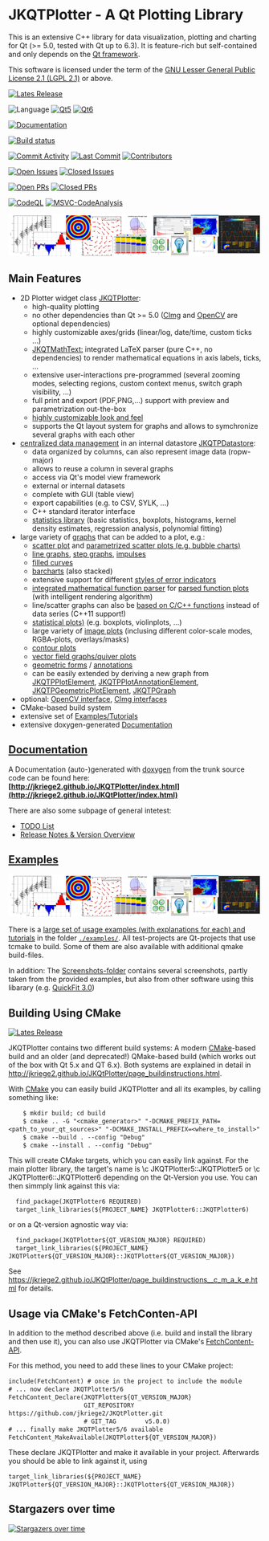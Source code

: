 # JKQTPlotter - A Qt Plotting Library
This is an extensive C++ library for data visualization, plotting and charting for Qt (>= 5.0, tested with Qt up to 6.3). It is feature-rich but self-contained and only depends on the [Qt framework](https://qt.io).

This software is licensed under the term of the [GNU Lesser General Public License 2.1 
(LGPL 2.1)](./LICENSE) or above. 

[![Lates Release](https://img.shields.io/github/v/release/jkriege2/JKQtPlotter)](https://github.com/jkriege2/JKQtPlotter/releases)

![Language](https://img.shields.io/github/languages/top/jkriege2/JKQtPlotter)
[![Qt5](https://img.shields.io/badge/Qt-5-brightgreen)](https://doc.qt.io/qt-5/)
[![Qt6](https://img.shields.io/badge/Qt-6-brightgreen)](https://doc.qt.io/qt-6/)

[![Documentation](https://img.shields.io/badge/documentation-online-blue)](http://jkriege2.github.io/JKQtPlotter/index.html)

[![Build status](https://ci.appveyor.com/api/projects/status/vq2o9pfi97isxm2a?svg=true)](https://ci.appveyor.com/project/jkriege2/jkqtplotter)

[![Commit Activity](https://img.shields.io/github/commit-activity/m/jkriege2/JKQtPlotter)](https://github.com/jkriege2/JKQtPlotter/pulse)
[![Last Commit](https://img.shields.io/github/last-commit/jkriege2/JKQtPlotter)](https://github.com/jkriege2/JKQtPlotter/pulse)
[![Contributors](https://img.shields.io/github/contributors/jkriege2/JKQtPlotter)](https://github.com/jkriege2/JKQtPlotter/graphs/contributors)

[![Open Issues](https://img.shields.io/github/issues/jkriege2/JKQtPlotter)](https://github.com/jkriege2/JKQtPlotter/issues)
[![Closed Issues](https://img.shields.io/github/issues-closed/jkriege2/JKQtPlotter)](https://github.com/jkriege2/JKQtPlotter/issues?q=is%3Aissue+is%3Aclosed)

[![Open PRs](https://img.shields.io/github/issues-pr/jkriege2/JKQtPlotter)](https://github.com/jkriege2/JKQtPlotter/pulls)
[![Closed PRs](https://img.shields.io/github/issues-pr-closed/jkriege2/JKQtPlotter)](https://github.com/jkriege2/JKQtPlotter/pulls?q=is%3Apr+is%3Aclosed)

[![CodeQL](https://github.com/jkriege2/JKQtPlotter/actions/workflows/codeql-analysis.yml/badge.svg)](https://github.com/jkriege2/JKQtPlotter/actions/workflows/codeql-analysis.yml)
[![MSVC-CodeAnalysis](https://github.com/jkriege2/JKQtPlotter/actions/workflows/msvc-codeanalysis.yml/badge.svg)](https://github.com/jkriege2/JKQtPlotter/actions/workflows/msvc-codeanalysis.yml)

[![EXAMPLES-Page](./screenshots/examplesbanner.png)](https://jkriege2.github.io/JKQtPlotter/example_tutorial_projects.html)

## Main Features
- 2D Plotter widget class [JKQTPlotter](http://jkriege2.github.io/JKQtPlotter/group__jkqtplotter.html):
  - high-quality plotting
  - no other dependencies than Qt >= 5.0 ([CImg](https://cimg.eu/) and [OpenCV](https://opencv.org/) are optional dependencies)
  - highly customizable axes/grids (linear/log, date/time, custom ticks ...)
  - [JKQTMathText:](http://jkriege2.github.io/JKQtPlotter/group__jkqtmathtext.html) integrated LaTeX parser (pure C++, no dependencies) to render mathematical equations in axis labels, ticks, ...
  - extensive user-interactions pre-programmed (several zooming modes, selecting regions, custom context menus, switch graph visibility, ...)
  - full print and export (PDF,PNG,...) support with preview and parametrization out-the-box
  - [highly customizable look and feel](http://jkriege2.github.io/JKQtPlotter/group__jkqtpplotter__styling.html)
  - supports the Qt layout system for graphs and allows to symchronize several graphs with each other
- [centralized data management](http://jkriege2.github.io/JKQtPlotter/group__jkqtpdatastorage.html) in an internal datastore [JKQTPDatastore](http://jkriege2.github.io/JKQtPlotter/class_j_k_q_t_p_datastore.html):
  - data organized by columns, can also represent image data (ropw-major)
  - allows to reuse a column in several graphs
  - access via Qt's model view framework
  - external or internal datasets
  - complete with GUI (table view)
  - export capabilities (e.g. to CSV, SYLK, ...)
  - C++ standard iterator interface
  - [statistics library](http://jkriege2.github.io/JKQtPlotter/group__jkqtcommon__statistics__and__math.html) (basic statistics, boxplots, histograms, kernel density estimates, regression analysis, polynomial fitting)
- large variety of [graphs](https://jkriege2.github.io/JKQtPlotter/group__jkqtplotter__concretegraphs.html) that can be added to a plot, e.g.:
  - [scatter plot](https://jkriege2.github.io/JKQtPlotter/group__jkqtplotter__linesymbolgraphs__scatter.html) and [parametrized scatter plots (e.g. bubble charts)](http://jkriege2.github.io/JKQtPlotter/group__jkqtplotter__linesymbolgraphs__param.html) 
  - [line graphs](https://jkriege2.github.io/JKQtPlotter/group__jkqtplotter__linesymbolgraphs__line.html), [step graphs](http://jkriege2.github.io/JKQtPlotter/class_j_k_q_t_p_special_line_horizontal_graph.html), [impulses](https://jkriege2.github.io/JKQtPlotter/group__jkqtplotter__sticks.html)
  - [filled curves](http://jkriege2.github.io/JKQtPlotter/group__jkqtplotter__filledgraphs.html)
  - [barcharts](https://jkriege2.github.io/JKQtPlotter/group__jkqtplotter__barcharts.html) (also stacked)
  - extensive support for different [styles of error indicators](http://jkriege2.github.io/JKQtPlotter/group__jkqtplotter__basegraphserrors.html)
  - [integrated mathematical function parser](http://jkriege2.github.io/JKQtPlotter/group__jkqtptools__math__parser.html) for [parsed function plots](https://jkriege2.github.io/JKQtPlotter/class_j_k_q_t_p_x_parsed_function_line_graph.html) (with intelligent rendering algorithm)
  - line/scatter graphs can also be [based on C/C++ functions](http://jkriege2.github.io/JKQtPlotter/group__jkqtplotter__functiongraphs.html) instead of data series (C++11 support!)
  - [statistical plots)](http://jkriege2.github.io/JKQtPlotter/group__jkqtplotter__statgraphs.html) (e.g. boxplots, violinplots, ...)
  - large variety of [image plots](http://jkriege2.github.io/JKQtPlotter/group__jkqtplotter__imagelots.html) (inclusing different color-scale modes, RGBA-plots, overlays/masks)
  - [contour plots](https://jkriege2.github.io/JKQtPlotter/group__jkqtplotter__imagelots__contour.html)
  - [vector field graphs/quiver plots](https://jkriege2.github.io/JKQtPlotter/group__jkqtplotter__vectorfieldgraphs.html)
  - [geometric forms](http://jkriege2.github.io/JKQtPlotter/group__jkqtplotter__geoplots.html) / [annotations](http://jkriege2.github.io/JKQtPlotter/group__jkqtplotter__annotations.html)
  - can be easily extended by deriving a new graph from [JKQTPPlotElement](http://jkriege2.github.io/JKQtPlotter/class_j_k_q_t_p_plot_element.html), [JKQTPPlotAnnotationElement](http://jkriege2.github.io/JKQtPlotter/class_j_k_q_t_p_plot_annotation_element.html), [JKQTPGeometricPlotElement](http://jkriege2.github.io/JKQtPlotter/class_j_k_q_t_p_geometric_plot_element.html), [JKQTPGraph](http://jkriege2.github.io/JKQtPlotter/class_j_k_q_t_p_graph.html)
- optional: [OpenCV interface](http://jkriege2.github.io/JKQtPlotter/group__jkqtpinterfaceopencv.html), [CImg interfaces](http://jkriege2.github.io/JKQtPlotter/group__jkqtpinterfacecimg.html)
- CMake-based build system
- extensive set of [Examples/Tutorials](https://jkriege2.github.io/JKQtPlotter/example_tutorial_projects.html)
- extensive doxygen-generated [Documentation](http://jkriege2.github.io/JKQtPlotter/index.html)

## [Documentation](http://jkriege2.github.io/JKQtPlotter/index.html)
A Documentation (auto-)generated with [doxygen](http://www.doxygen.nl/) from the trunk source code can be found here: 
**[http://jkriege2.github.io/JKQTPlotter/index.html](http://jkriege2.github.io/JKQtPlotter/index.html)**

There are also some subpage of general intetest:
- [TODO List](http://jkriege2.github.io/JKQtPlotter/page_todo.html)
- [Release Notes & Version Overview](http://jkriege2.github.io/JKQtPlotter/page_whatsnew.html)

## [Examples](https://jkriege2.github.io/JKQtPlotter/example_tutorial_projects.html)

[![EXAMPLES-Page](./screenshots/examplesbanner.png)](https://jkriege2.github.io/JKQtPlotter/example_tutorial_projects.html)

There is a [large set of usage examples (with explanations for each) and tutorials](https://jkriege2.github.io/JKQtPlotter/example_tutorial_projects.html) in the folder [`./examples/`](./examples).
All test-projects are Qt-projects that use tcmake to build. Some of them are also available with additional qmake build-files.

In addition: The [Screenshots-folder](./screenshots/) contains several screenshots, partly taken from the provided examples, but also from other software using this libarary (e.g. [QuickFit 3.0](https://github.com/jkriege2/QuickFit3))

## Building Using CMake

[![Lates Release](https://img.shields.io/github/v/release/jkriege2/JKQtPlotter)](https://github.com/jkriege2/JKQtPlotter/releases)

JKQTPlotter contains two different build systems: A modern [CMake](https://cmake.org/)-based build and an older (and deprecated!) QMake-based build (which works out of the box with Qt 5.x and QT 6.x). Both systems are explained in detail in http://jkriege2.github.io/JKQtPlotter/page_buildinstructions.html.


With [CMake](https://cmake.org/) you can easily build JKQTPlotter and all its examples, by calling something like:
```
    $ mkdir build; cd build
    $ cmake .. -G "<cmake_generator>" "-DCMAKE_PREFIX_PATH=<path_to_your_qt_sources>" "-DCMAKE_INSTALL_PREFIX=<where_to_install>"
    $ cmake --build . --config "Debug"
    $ cmake --install . --config "Debug"
```

This will create CMake targets, which you can easily link against. For the main plotter library, the target's name is \c JKQTPlotter5::JKQTPlotter5 or  \c JKQTPlotter6::JKQTPlotter6 depending on the Qt-Version you use. You can then simmply link against this via:
```
  find_package(JKQTPlotter6 REQUIRED)
  target_link_libraries(${PROJECT_NAME} JKQTPlotter6::JKQTPlotter6)
```
or on a Qt-version agnostic way via:
```
  find_package(JKQTPlotter${QT_VERSION_MAJOR} REQUIRED)
  target_link_libraries(${PROJECT_NAME} JKQTPlotter${QT_VERSION_MAJOR}::JKQTPlotter${QT_VERSION_MAJOR})
```
See https://jkriege2.github.io/JKQtPlotter/page_buildinstructions__c_m_a_k_e.html for details.

## Usage via CMake's FetchConten-API

In addition to the method described above (i.e. build and install the library and then use it), you can also use JKQTPlotter via CMake's [FetchContent-API](https://cmake.org/cmake/help/latest/module/FetchContent.html). 

For this method, you need to add these lines to your CMake project:
```
include(FetchContent) # once in the project to include the module
# ... now declare JKQTPlotter5/6
FetchContent_Declare(JKQTPlotter${QT_VERSION_MAJOR}
                     GIT_REPOSITORY https://github.com/jkriege2/JKQtPlotter.git
                     # GIT_TAG        v5.0.0)
# ... finally make JKQTPlotter5/6 available
FetchContent_MakeAvailable(JKQTPlotter${QT_VERSION_MAJOR})
```

These declare JKQTPlotter and make it available in your project. Afterwards you should be able to link against it, using
```
target_link_libraries(${PROJECT_NAME} JKQTPlotter${QT_VERSION_MAJOR}::JKQTPlotter${QT_VERSION_MAJOR})
```


## Stargazers over time

[![Stargazers over time](https://starchart.cc/jkriege2/JKQtPlotter.svg)](https://starchart.cc/jkriege2/JKQtPlotter)
